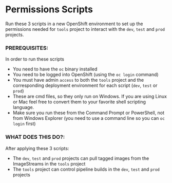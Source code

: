# Permissions Scripts

Run these 3 scripts in a new OpenShift environment to set up the permissions needed for `tools` project to interact with the `dev`, `test` and `prod` projects. 


### PREREQUISITES:

In order to run these scripts

* You need to have the `oc` binary installed
* You need to be logged into OpenShift (using the `oc login` command)
* You must have admin `access` to both the `tools` project and the corresponding deployment environment for each script (`dev`, `test` or `prod`) 
* These are cmd files, so they only run on Windows.  If you are using Linux or Mac feel free to convert them to your favorite shell scripting language.
* Make sure you run these from the Command Prompt or PowerShell, not from Windows Explorer (you need to use a command line so you can `oc login` first)


### WHAT DOES THIS DO?:

After applying these 3 scripts:

* The `dev`, `test` and `prod` projects can pull tagged images from the ImageStreams in the `tools` project
* The `tools` project can control pipeline builds in the `dev`, `test` and `prod` projects